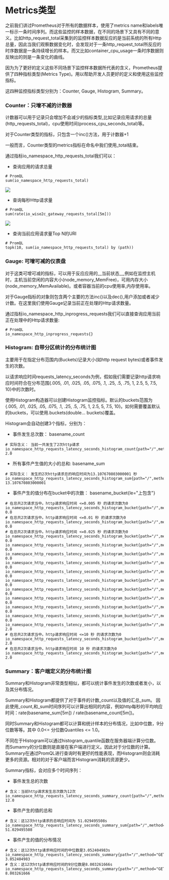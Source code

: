 # Metrics类型

之前我们讲过Prometheus对于所有的数据样本，使用了metrics name和labels唯一标示一条时间序列。而这些监控的样本数据，在不同的场景下又具有不同的意义。比如http_request_total采集到的监控样本数据反应的是当前系统的所有Http总量，因此当我们观察数据变化时，会发现对于一条http_request_total所反应的时序数据是一条持续增长的样本。而又比如container_cpu_usage一条时序数据则反映出的则是一条变化的曲线。

因为为了更好的定义这些不同场景下监控样本数据所代表的含义，Prometheus提供了四种指标类型(Metrics Type)。用以帮助开发人员更好的定义和使用这些监控指标。

这四种监控指标类型分别为：Counter, Gauge, Histogram, Summary。

### Counter：只增不减的计数器

计数器可以用于记录只会增加不会减少的指标类型,比如记录应用请求的总量(http_requests_total)，cpu使用时间(process_cpu_seconds_total)等。

对于Counter类型的指标，只包含一个inc()方法，用于计数器+1

一般而言，Counter类型的metrics指标在命名中我们使用_total结束。

通过指标io_namespace_http_requests_total我们可以：

* 查询应用的请求总量

```
# PromQL
sum(io_namespace_http_requests_total)
```

![](http://p2n2em8ut.bkt.clouddn.com/httP_request_total.png)

* 查询每秒Http请求量

```
# PromQL
sum(rate(io_wise2c_gateway_requests_total[5m]))
```

![](http://p2n2em8ut.bkt.clouddn.com/http_request_rate.png)

* 查询当前应用请求量Top N的URI

```
# PromQL
topk(10, sum(io_namespace_http_requests_total) by (path))
```

### Gauge: 可增可减的仪表盘

对于这类可增可减的指标，可以用于反应应用的__当前状态__,例如在监控主机时，主机当前空闲的内容大小(node_memory_MemFree)，可用内存大小(node_memory_MemAvailable)。或者容器当前的cpu使用率,内存使用率。

对于Gauge指标的对象则包含两个主要的方法inc()以及dec(),用户添加或者减少计数。在这里我们使用Gauge记录当前正在处理的Http请求数量。

通过指标io_namespace_http_inprogress_requests我们可以直接查询应用当前正在处理中的Http请求数量:

```
# PromQL
io_namespace_http_inprogress_requests{}
```

### Histogram: 自带分区统计的分布统计图

主要用于在指定分布范围内(Buckets)记录大小(如http request bytes)或者事件发生的次数。

以请求响应时间requests_latency_seconds为例，假如我们需要记录http请求响应时间符合在分布范围{.005, .01, .025, .05, .075, .1, .25, .5, .75, 1, 2.5, 5, 7.5, 10}中的次数时。

使用Histogram构造器可以创建Histogram监控指标。默认的buckets范围为{.005, .01, .025, .05, .075, .1, .25, .5, .75, 1, 2.5, 5, 7.5, 10}。如何需要覆盖默认的buckets，可以使用.buckets(double... buckets)覆盖。

Histogram会自动创建3个指标，分别为：

* 事件发生总次数： basename_count

```
# 实际含义： 当前一共发生了2次http请求
io_namespace_http_requests_latency_seconds_histogram_count{path="/",method="GET",code="200",} 2.0
```

* 所有事件产生值的大小的总和: basename_sum

```
# 实际含义： 发生的2次http请求总的响应时间为13.107670803000001 秒
io_namespace_http_requests_latency_seconds_histogram_sum{path="/",method="GET",code="200",} 13.107670803000001
```

* 事件产生的值分布在bucket中的次数： basename_bucket{le="上包含"}

```
# 在总共2次请求当中。http请求响应时间 <=0.005 秒 的请求次数为0
io_namespace_http_requests_latency_seconds_histogram_bucket{path="/",method="GET",code="200",le="0.005",} 0.0
# 在总共2次请求当中。http请求响应时间 <=0.01 秒 的请求次数为0
io_namespace_http_requests_latency_seconds_histogram_bucket{path="/",method="GET",code="200",le="0.01",} 0.0
# 在总共2次请求当中。http请求响应时间 <=0.025 秒 的请求次数为0
io_namespace_http_requests_latency_seconds_histogram_bucket{path="/",method="GET",code="200",le="0.025",} 0.0
io_namespace_http_requests_latency_seconds_histogram_bucket{path="/",method="GET",code="200",le="0.05",} 0.0
io_namespace_http_requests_latency_seconds_histogram_bucket{path="/",method="GET",code="200",le="0.075",} 0.0
io_namespace_http_requests_latency_seconds_histogram_bucket{path="/",method="GET",code="200",le="0.1",} 0.0
io_namespace_http_requests_latency_seconds_histogram_bucket{path="/",method="GET",code="200",le="0.25",} 0.0
io_namespace_http_requests_latency_seconds_histogram_bucket{path="/",method="GET",code="200",le="0.5",} 0.0
io_namespace_http_requests_latency_seconds_histogram_bucket{path="/",method="GET",code="200",le="0.75",} 0.0
io_namespace_http_requests_latency_seconds_histogram_bucket{path="/",method="GET",code="200",le="1.0",} 0.0
io_namespace_http_requests_latency_seconds_histogram_bucket{path="/",method="GET",code="200",le="2.5",} 0.0
io_namespace_http_requests_latency_seconds_histogram_bucket{path="/",method="GET",code="200",le="5.0",} 0.0
io_namespace_http_requests_latency_seconds_histogram_bucket{path="/",method="GET",code="200",le="7.5",} 2.0
# 在总共2次请求当中。http请求响应时间 <=10 秒 的请求次数为0
io_namespace_http_requests_latency_seconds_histogram_bucket{path="/",method="GET",code="200",le="10.0",} 2.0
# 在总共2次请求当中。http请求响应时间 10 秒 的请求次数为0
io_namespace_http_requests_latency_seconds_histogram_bucket{path="/",method="GET",code="200",le="+Inf",} 2.0
```

### Summary：客户端定义的分布统计图

Summary和Histogram非常类型相似，都可以统计事件发生的次数或者发小，以及其分布情况。

Summary和Histogram都提供了对于事件的计数_count以及值的汇总_sum。 因此使用_count,和_sum时间序列可以计算出相同的内容，例如http每秒的平均响应时间：rate(basename_sum[5m]) / rate(basename_count[5m])。

同时Summary和Histogram都可以计算和统计样本的分布情况，比如中位数，9分位数等等。其中 0.0<= 分位数Quantiles <= 1.0。

不同在于Histogram可以通过histogram_quantile函数在服务器端计算分位数。 而Sumamry的分位数则是直接在客户端进行定义。因此对于分位数的计算。 Summary在通过PromQL进行查询时有更好的性能表现，而Histogram则会消耗更多的资源。相对的对于客户端而言Histogram消耗的资源更少。

Summary指标，会对应多个时间序列：

* 事件发生总的次数

```
# 含义：当前http请求发生总次数为12次
io_namespace_http_requests_latency_seconds_summary_count{path="/",method="GET",code="200",} 12.0
```

* 事件产生的值的总和

```
# 含义：这12次http请求的总响应时间为 51.029495508s
io_namespace_http_requests_latency_seconds_summary_sum{path="/",method="GET",code="200",} 51.029495508
```

* 事件产生的值的分布情况

```
# 含义：这12次http请求响应时间的中位数是3.052404983s
io_namespace_http_requests_latency_seconds_summary{path="/",method="GET",code="200",quantile="0.5",} 3.052404983
# 含义：这12次http请求响应时间的9分位数是8.003261666s
io_namespace_http_requests_latency_seconds_summary{path="/",method="GET",code="200",quantile="0.9",} 8.003261666
```